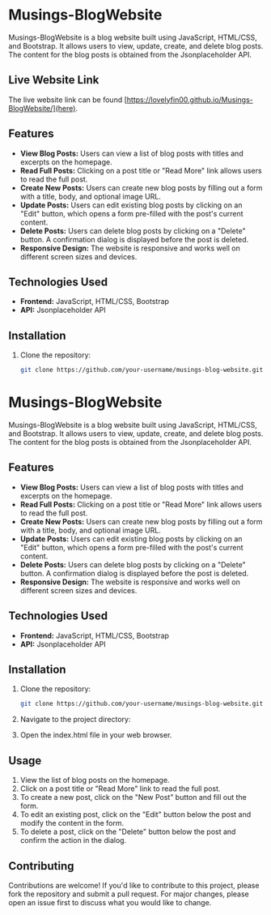 # Musings-BlogWebsite

Musings-BlogWebsite is a blog website built using JavaScript, HTML/CSS, and Bootstrap. It allows users to view, update, create, and delete blog posts. The content for the blog posts is obtained from the Jsonplaceholder API.

## Live Website Link
The live website link can be found [https://lovelyfin00.github.io/Musings-BlogWebsite/](here).

## Features

- **View Blog Posts:** Users can view a list of blog posts with titles and excerpts on the homepage.
- **Read Full Posts:** Clicking on a post title or "Read More" link allows users to read the full post.
- **Create New Posts:** Users can create new blog posts by filling out a form with a title, body, and optional image URL.
- **Update Posts:** Users can edit existing blog posts by clicking on an "Edit" button, which opens a form pre-filled with the post's current content.
- **Delete Posts:** Users can delete blog posts by clicking on a "Delete" button. A confirmation dialog is displayed before the post is deleted.
- **Responsive Design:** The website is responsive and works well on different screen sizes and devices.

## Technologies Used

- **Frontend:** JavaScript, HTML/CSS, Bootstrap
- **API:** Jsonplaceholder API

## Installation

1. Clone the repository:

   ```bash
   git clone https://github.com/your-username/musings-blog-website.git
# Musings-BlogWebsite

Musings-BlogWebsite is a blog website built using JavaScript, HTML/CSS, and Bootstrap. It allows users to view, update, create, and delete blog posts. The content for the blog posts is obtained from the Jsonplaceholder API.

## Features

- **View Blog Posts:** Users can view a list of blog posts with titles and excerpts on the homepage.
- **Read Full Posts:** Clicking on a post title or "Read More" link allows users to read the full post.
- **Create New Posts:** Users can create new blog posts by filling out a form with a title, body, and optional image URL.
- **Update Posts:** Users can edit existing blog posts by clicking on an "Edit" button, which opens a form pre-filled with the post's current content.
- **Delete Posts:** Users can delete blog posts by clicking on a "Delete" button. A confirmation dialog is displayed before the post is deleted.
- **Responsive Design:** The website is responsive and works well on different screen sizes and devices.

## Technologies Used

- **Frontend:** JavaScript, HTML/CSS, Bootstrap
- **API:** Jsonplaceholder API

## Installation

1. Clone the repository:

   ```bash
   git clone https://github.com/your-username/musings-blog-website.git
2. Navigate to the project directory:

3. Open the index.html file in your web browser.

## Usage

1. View the list of blog posts on the homepage.
2. Click on a post title or "Read More" link to read the full post.
3. To create a new post, click on the "New Post" button and fill out the form.
4. To edit an existing post, click on the "Edit" button below the post and modify the content in the form.
5. To delete a post, click on the "Delete" button below the post and confirm the action in the dialog.

## Contributing

Contributions are welcome! If you'd like to contribute to this project, please fork the repository and submit a pull request. For major changes, please open an issue first to discuss what you would like to change.
